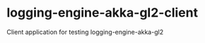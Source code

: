 logging-engine-akka-gl2-client
==============================

Client application for testing logging-engine-akka-gl2
